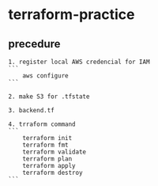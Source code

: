 # terraform-practice

## precedure
    1. register local AWS credencial for IAM  
    ```
        aws configure
    ```
    
    2. make S3 for .tfstate  

    3. backend.tf  

    4. trraform command  
    ```
        terraform init
        terraform fmt
        terraform validate
        terraform plan
        terraform apply
        terraform destroy
    ```
    